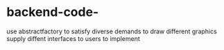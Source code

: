 # backend-code-
use abstractfactory to satisfy diverse demands to draw different graphics 
supply diffent interfaces to users to implement
